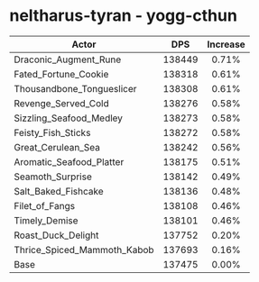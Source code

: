 # neltharus-tyran - yogg-cthun
| Actor | DPS | Increase |
|---|:---:|:---:|
|Draconic_Augment_Rune|138449|0.71%|
|Fated_Fortune_Cookie|138318|0.61%|
|Thousandbone_Tongueslicer|138308|0.61%|
|Revenge_Served_Cold|138276|0.58%|
|Sizzling_Seafood_Medley|138273|0.58%|
|Feisty_Fish_Sticks|138272|0.58%|
|Great_Cerulean_Sea|138242|0.56%|
|Aromatic_Seafood_Platter|138175|0.51%|
|Seamoth_Surprise|138142|0.49%|
|Salt_Baked_Fishcake|138136|0.48%|
|Filet_of_Fangs|138108|0.46%|
|Timely_Demise|138101|0.46%|
|Roast_Duck_Delight|137752|0.20%|
|Thrice_Spiced_Mammoth_Kabob|137693|0.16%|
|Base|137475|0.00%|
